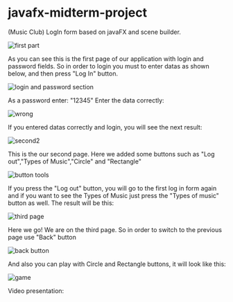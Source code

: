# javafx-midterm-project
(Music Club) LogIn form based on javaFX and scene builder.

![first part](https://user-images.githubusercontent.com/73636880/111794576-93e94900-88f0-11eb-84f4-b32c3c968ec3.PNG)

As you can see this is the first page of our application with login and password fields.
So in order to login you must to enter datas as shown below, and then press "Log In" button.

![login and password section](https://user-images.githubusercontent.com/73636880/111795279-3a354e80-88f1-11eb-9f0a-299695d60daf.PNG)

As a password enter: "12345"
Enter the data correctly:

![wrong](https://user-images.githubusercontent.com/73636880/111800701-6a332080-88f6-11eb-9ba3-732fa8cfd65c.PNG)

If you entered datas correctly and login, you will see the next result:

![second2](https://user-images.githubusercontent.com/73636880/111822153-a45bec80-890d-11eb-899b-53e196a38e2c.PNG)

This is the our second page. Here we added some buttons such as "Log out","Types of Music","Circle" and "Rectangle"

![button tools](https://user-images.githubusercontent.com/73636880/111822178-ac1b9100-890d-11eb-8329-2cb9603ac192.PNG)

If you press the "Log out" button, you will go to the first log in form again and if you want to see the Types of Music just press the "Types of music" button as well.
The result will be this:

![third page](https://user-images.githubusercontent.com/73636880/111797186-1ecb4300-88f3-11eb-80d5-354fd767ee6d.PNG)

Here we go! We are on the third page.
So in order to switch to the previous page use "Back" button

![back button](https://user-images.githubusercontent.com/73636880/111797956-ccd6ed00-88f3-11eb-99cb-27dc16eb83d5.PNG)

And also you can play with Circle and Rectangle buttons, it will look like this:

![game](https://user-images.githubusercontent.com/73636880/111822189-b0e04500-890d-11eb-9a61-f9871f41043f.PNG)

Video presentation:






